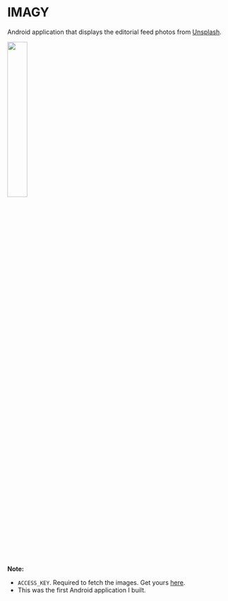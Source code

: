 # IMAGY

Android application that displays the editorial feed photos from <a href="https://unsplash.com">Unsplash</a>.

 <img src="https://user-images.githubusercontent.com/84154246/228147395-09fe82ea-c9a6-46d0-a0a6-096d387bf3bf.png" width=30%/>
 
 **Note:**
 - `ACCESS_KEY`. Required to fetch the images. Get yours [here](https://unsplash.com/oauth/applications).
 - This was the first Android application I built.

 
 

